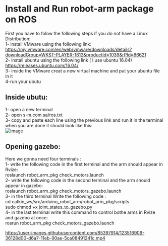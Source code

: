 # Install and Run robot-arm package on ROS  
First you have to folow the following steps if you do not have a Linux Distribution:  
  1- install VMware using the following link:   
    https://my.vmware.com/en/web/vmware/downloads/details?downloadGroup=WKST-PLAYER-1612&productId=1039&rPId=66621  
  2- install ubuntu using the following link ( I use ubuntu 16.04)  
    https://releases.ubuntu.com/16.04/  
  3- inside the VMware creat a new virtual machine and put your ubuntu file in it   
  4-run your ubutu   

## Inside ubutu:
1- open a new terminal  
2- open  s-m.com.sa/ros.txt  
3- copy and paste each line using the previous link and run it in the terminal when you are done it should look like this:  
![image](https://user-images.githubusercontent.com/85397914/123515664-f6e13d80-d6a0-11eb-97ff-a95a885602dd.png)  

## Opening gazebo:  
Here we gonna need four terminals :  
1- write the following code in the first terminal and the arm  should appear in Rvize:  
  roslaunch robot_arm_pkg check_motors.launch  
2- write the following code in the second terminal and the arm should appear in gazebo:  
  roslaunch robot_arm_pkg check_motors_gazebo.launch  
3- in the third terminal Write the following code  :  
   cd catkin_ws/src/arduino_robot_arm/robot_arm_pkg/scripts  
   sudo chmod +x joint_states_to_gazebo.py  
4- in the last terminal write this command to control bothe arms in Rvize and gazebo at once:  
    rosrun robot_arm_pkg check_motors_gazebo.launch  
    

https://user-images.githubusercontent.com/85397914/123516909-36128d00-d6a7-11eb-90ae-5ca08491241c.mp4



